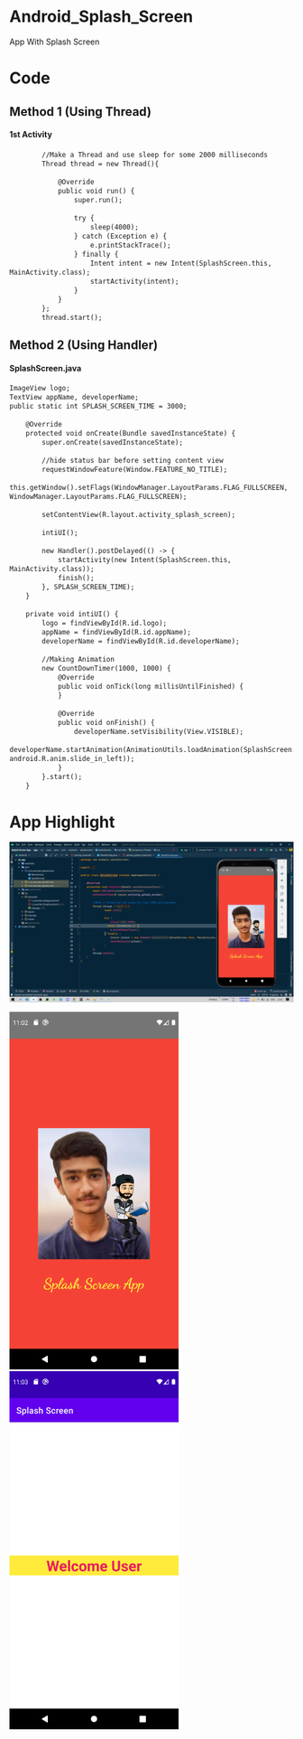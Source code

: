 # Android_Splash_Screen
App With Splash Screen

# Code

## Method 1 (Using Thread)

#### 1st Activity 
```
        //Make a Thread and use sleep for some 2000 milliseconds
        Thread thread = new Thread(){

            @Override
            public void run() {
                super.run();

                try {
                    sleep(4000);
                } catch (Exception e) {
                    e.printStackTrace();
                } finally {
                    Intent intent = new Intent(SplashScreen.this, MainActivity.class);
                    startActivity(intent);
                }
            }
        };
        thread.start();
```


## Method 2 (Using Handler)

#### SplashScreen.java
```
ImageView logo;
TextView appName, developerName;
public static int SPLASH_SCREEN_TIME = 3000;
    
    @Override
    protected void onCreate(Bundle savedInstanceState) {
        super.onCreate(savedInstanceState);

        //hide status bar before setting content view
        requestWindowFeature(Window.FEATURE_NO_TITLE);
        this.getWindow().setFlags(WindowManager.LayoutParams.FLAG_FULLSCREEN, WindowManager.LayoutParams.FLAG_FULLSCREEN);

        setContentView(R.layout.activity_splash_screen);

        intiUI();

        new Handler().postDelayed(() -> {
            startActivity(new Intent(SplashScreen.this, MainActivity.class));
            finish();
        }, SPLASH_SCREEN_TIME);
    }

    private void intiUI() {
        logo = findViewById(R.id.logo);
        appName = findViewById(R.id.appName);
        developerName = findViewById(R.id.developerName);

        //Making Animation
        new CountDownTimer(1000, 1000) {
            @Override
            public void onTick(long millisUntilFinished) {
            }

            @Override
            public void onFinish() {
                developerName.setVisibility(View.VISIBLE);
                developerName.startAnimation(AnimationUtils.loadAnimation(SplashScreen.this, android.R.anim.slide_in_left));
            }
        }.start();
    }
```

# App Highlight

<img src="app_images/Splash Screen Code.png" width="1000" /><br>

<img src="app_images/Splash Screen App1.png" width="300" />  <img src="app_images/Splash Screen App2.png" width="300" /><br>
